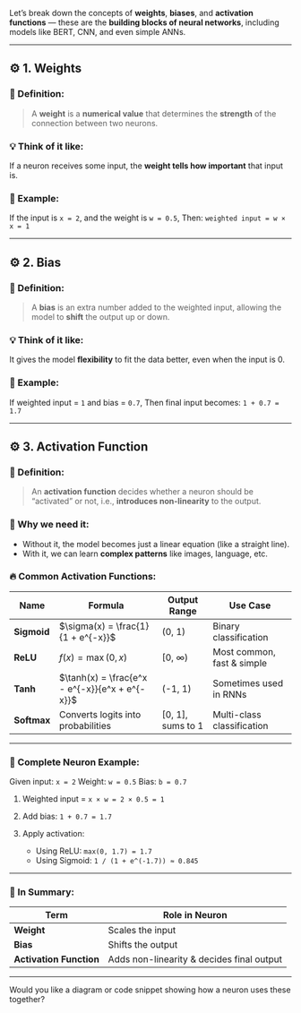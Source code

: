 Let’s break down the concepts of **weights**, **biases**, and **activation functions** — these are the **building blocks of neural networks**, including models like BERT, CNN, and even simple ANNs.

---

## ⚙️ 1. **Weights**

### 📌 Definition:

> A **weight** is a **numerical value** that determines the **strength** of the connection between two neurons.

### 💡 Think of it like:

If a neuron receives some input, the **weight tells how important** that input is.

### 🧮 Example:

If the input is `x = 2`, and the weight is `w = 0.5`,
Then: `weighted input = w × x = 1`

---

## ⚙️ 2. **Bias**

### 📌 Definition:

> A **bias** is an extra number added to the weighted input, allowing the model to **shift** the output up or down.

### 💡 Think of it like:

It gives the model **flexibility** to fit the data better, even when the input is 0.

### 🧮 Example:

If weighted input = `1` and bias = `0.7`,
Then final input becomes: `1 + 0.7 = 1.7`

---

## ⚙️ 3. **Activation Function**

### 📌 Definition:

> An **activation function** decides whether a neuron should be “activated” or not, i.e., **introduces non-linearity** to the output.

### 🧠 Why we need it:

* Without it, the model becomes just a linear equation (like a straight line).
* With it, we can learn **complex patterns** like images, language, etc.

### 🔥 Common Activation Functions:

| Name        | Formula                                        | Output Range       | Use Case                   |
| ----------- | ---------------------------------------------- | ------------------ | -------------------------- |
| **Sigmoid** | $\sigma(x) = \frac{1}{1 + e^{-x}}$             | (0, 1)             | Binary classification      |
| **ReLU**    | $f(x) = \max(0, x)$                            | \[0, ∞)            | Most common, fast & simple |
| **Tanh**    | $\tanh(x) = \frac{e^x - e^{-x}}{e^x + e^{-x}}$ | (-1, 1)            | Sometimes used in RNNs     |
| **Softmax** | Converts logits into probabilities             | \[0, 1], sums to 1 | Multi-class classification |

---

### 🔄 Complete Neuron Example:

Given input: `x = 2`
Weight: `w = 0.5`
Bias: `b = 0.7`

1. Weighted input = `x × w = 2 × 0.5 = 1`
2. Add bias: `1 + 0.7 = 1.7`
3. Apply activation:

   * Using ReLU: `max(0, 1.7) = 1.7`
   * Using Sigmoid: `1 / (1 + e^(-1.7)) ≈ 0.845`

---

### 🎯 In Summary:

| Term                    | Role in Neuron                            |
| ----------------------- | ----------------------------------------- |
| **Weight**              | Scales the input                          |
| **Bias**                | Shifts the output                         |
| **Activation Function** | Adds non-linearity & decides final output |

---

Would you like a diagram or code snippet showing how a neuron uses these together?
